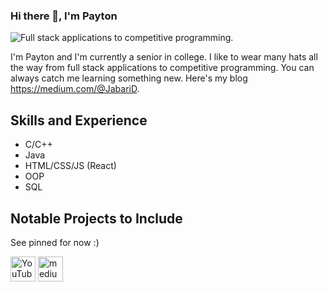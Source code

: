 ### Hi there 👋, I'm Payton
![Full stack applications to competitive programming. ](https://avatars2.githubusercontent.com/u/52969350?s=460&u=2d32f306483c80e4cffab75ce10be5eb2f71195a&v=4)

I'm Payton and I'm currently a senior in college. I like to wear many hats all the way from full stack applications to competitive programming. You can always catch me learning something new. Here's my blog https://medium.com/@JabariD.

## Skills and Experience
* C/C++
* Java
* HTML/CSS/JS (React)
* OOP
* SQL

## Notable Projects to Include
See pinned for now :)



[<img src='https://cdn.jsdelivr.net/npm/simple-icons@3.0.1/icons/youtube.svg' alt='YouTube' height='40'>](https://www.youtube.com/channel/UCxhUW6cZDuHg3z9SAy6Fdew)  [<img src='https://cdn.jsdelivr.net/npm/simple-icons@3.0.1/icons/medium.svg' alt='medium' height='40'>](https://medium.com/@JabariD)  


